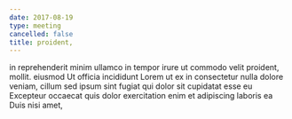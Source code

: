 ```yaml
---
date: 2017-08-19
type: meeting
cancelled: false
title: proident,
---
```

in reprehenderit minim ullamco in tempor irure ut commodo velit proident, mollit. eiusmod Ut officia incididunt Lorem ut ex in consectetur nulla dolore veniam, cillum sed ipsum sint fugiat qui dolor sit cupidatat esse eu Excepteur occaecat quis dolor exercitation enim et adipiscing laboris ea Duis nisi amet,